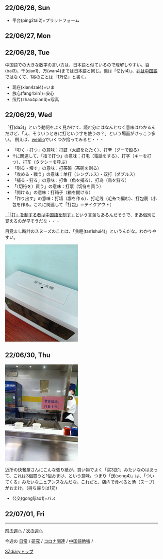 ## 22/06/26, Sun

- 平台(ping2tai2)=プラットフォーム


## 22/06/27, Mon


## 22/06/28, Tue

中国語での大きな数字の言い方は、日本語と似ているので理解しやすい。百(bai3)、千(qian1)、万(wan4)までは日本語と同じ。億は「亿(yi4)」、[兆は中国語ではなくて](https://tabinideyoo.com/%E8%AA%AD%E3%81%BF%E7%89%A9%E3%81%84%E3%82%8D%E3%81%84%E3%82%8D/grammar/trillion/)、1兆のことは「1万亿」と書く。

- 现在(xian4zai4)=いま
- 放心(fang4xin1)=安心
- 照片(zhao4pian4)=写真


## 22/06/29, Wed

「打(da3)」という動詞をよく見かけて、読む分にはなんとなく意味はわかるんだけど、「え、そういうときに打という字を使うの？」という場面がけっこう多い。
例えば、[weblio](https://cjjc.weblio.jp/content/%E6%89%93)でいくつか拾ってみると・・・

- 「叩く・打つ」の意味：打鼓（太鼓をたたく）、打拳（グーで殴る）
- ↑に関連して、「指で打つ」の意味：打电（電話をする）、打字（キーを打つ）、打车（タクシーを呼ぶ）
- 「割る・壊す」の意味：打茶碗（茶碗を割る）
- 「攻める・戦う」の意味：单打（シングルス）・双打（ダブルス）
- 「捕る・狩る」の意味：打鱼（魚を捕る）、打鸟（鳥を狩る）
- 「（切符を）買う」の意味：打票（切符を買う）
- 「開ける」の意味：打箱子（箱を開ける）
- 「作り出す」の意味：打墙（塀を作る）、打毛线（毛糸で編む）、打包裹（小包を作る。これに関連して「打包」＝テイクアウト）

[「「打」を制する者は中国語を制す」](https://nativecamp.net/blog/20200625_Chinese_study)という言葉もあるんだそうで、まあ個別に覚えるのが早そうだな・・・


目覚まし時計のスヌーズのことは、「贪睡(tan1shui4)」というんだな。わかりやすい。

<img src="https://github.com/akita11/SZdiary/blob/main/diary/photo/2022-06-29_07.51.45.jpg" width="240px">


## 22/06/30, Thu

<img src="https://github.com/akita11/SZdiary/blob/main/diary/photo/2022-06-30_19.04.56.jpg" width="240px">

近所の快餐屋さんにこんな張り紙が。買い物でよく「买3送1」みたいなのはあって、これは3個買うと1個おまけ、という意味。つまり「送(song4)」は、「ついてくる」みたいなニュアンスなんだな。これだと、店内で食べると汤（スープ）がおまけ。（持ち帰りは1元）

- 公交(gong1jiao1)=バス


## 22/07/01, Fri


***

[前の週へ](2206-3.md) /
[次の週へ](2207-1.md)

今週の
[日常](../diary/2206-4.md) /
[研究](../research/2206-4.md) /
[コロナ関連](../covid19/2206-4.md) / 
[中国語勉強](../chinese/2206-4.md) / 

[SZdiaryトップ](../../README.md)
